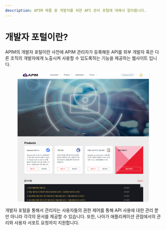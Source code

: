 ```yaml
---
description: APIM 제품 중 개발자를 위한 API 관리 포털에 대해서 알아봅니다.
---
```


# 개발자 포털이란?

APIM의 개발자 포털이란 사전에 APIM 관리자가 등록해둔 API를 외부 개발자 혹은 다른 조직의 개발자에게 노출시켜 사용할 수 있도록하는 기능을 제공하는 웹사이트 입니다.

<figure><img src="../.gitbook/assets/image (18) (1).png" alt=""><figcaption></figcaption></figure>

개발자 포털을 통해서 관리자는 사용자들의 권한 제어를 통해 API 사용에 대한 관리 뿐만 아니라 각각의 문서를 제공할 수 있습니다. 또한, 나아가 애플리케이션 관점에서의 관리와 사용자 서포트 요청까지 지원합니다.
